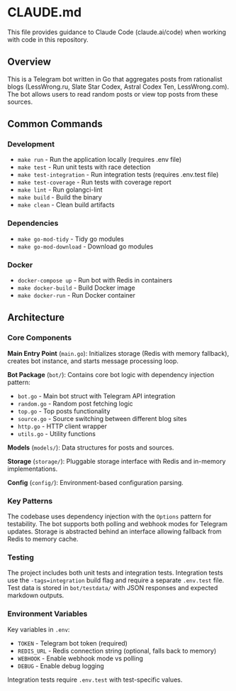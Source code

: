 # CLAUDE.md

This file provides guidance to Claude Code (claude.ai/code) when working with code in this repository.

## Overview

This is a Telegram bot written in Go that aggregates posts from rationalist blogs (LessWrong.ru, Slate Star Codex, Astral Codex Ten, LessWrong.com). The bot allows users to read random posts or view top posts from these sources.

## Common Commands

### Development
- `make run` - Run the application locally (requires .env file)
- `make test` - Run unit tests with race detection
- `make test-integration` - Run integration tests (requires .env.test file)
- `make test-coverage` - Run tests with coverage report
- `make lint` - Run golangci-lint
- `make build` - Build the binary
- `make clean` - Clean build artifacts

### Dependencies
- `make go-mod-tidy` - Tidy go modules
- `make go-mod-download` - Download go modules

### Docker
- `docker-compose up` - Run bot with Redis in containers
- `make docker-build` - Build Docker image
- `make docker-run` - Run Docker container

## Architecture

### Core Components

**Main Entry Point** (`main.go`): Initializes storage (Redis with memory fallback), creates bot instance, and starts message processing loop.

**Bot Package** (`bot/`): Contains core bot logic with dependency injection pattern:
- `bot.go` - Main bot struct with Telegram API integration
- `random.go` - Random post fetching logic  
- `top.go` - Top posts functionality
- `source.go` - Source switching between different blog sites
- `http.go` - HTTP client wrapper
- `utils.go` - Utility functions

**Models** (`models/`): Data structures for posts and sources.

**Storage** (`storage/`): Pluggable storage interface with Redis and in-memory implementations.

**Config** (`config/`): Environment-based configuration parsing.

### Key Patterns

The codebase uses dependency injection with the `Options` pattern for testability. The bot supports both polling and webhook modes for Telegram updates. Storage is abstracted behind an interface allowing fallback from Redis to memory cache.

### Testing

The project includes both unit tests and integration tests. Integration tests use the `-tags=integration` build flag and require a separate `.env.test` file. Test data is stored in `bot/testdata/` with JSON responses and expected markdown outputs.

### Environment Variables

Key variables in `.env`:
- `TOKEN` - Telegram bot token (required)
- `REDIS_URL` - Redis connection string (optional, falls back to memory)
- `WEBHOOK` - Enable webhook mode vs polling
- `DEBUG` - Enable debug logging

Integration tests require `.env.test` with test-specific values.